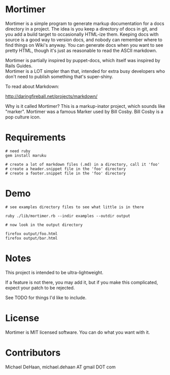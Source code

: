 Mortimer
========

Mortimer is a simple program to generate markup documentation for a docs directory in a project.
The idea is you keep a directory of docs in git, and you add a build target to occasionally HTML-ize them.
Keeping docs with source is a good way to version docs, and nobody can remember where to find things on
Wiki's anyway.  You can generate docs when you want to see pretty HTML, though it's just as reasonable
to read the ASCII markdown.

Mortimer is partially inspired by puppet-docs, which itself was inspired by Rails Guides.   
Mortimer is a LOT simpler than that, intended for extra busy developers who don't need
to publish something that's super-shiny.

To read about Markdown:

http://daringfireball.net/projects/markdown/

Why is it called Mortimer?  This is a markup-inator project, which sounds like "marker".
Mortimer was a famous Marker used by Bill Cosby.  Bill Cosby is a pop culture icon.

Requirements
============

    # need ruby
    gem install maruku

    # create a lot of markdown files (.md) in a directory, call it 'foo'
    # create a header.snippet file in the 'foo' directory
    # create a footer.snippet file in the 'foo' directory

Demo
====

    # see examples directory files to see what little is in there

    ruby ./lib/mortimer.rb --indir examples --outdir output

    # now look in the output directory

    firefox output/foo.html
    firefox output/bar.html

Notes
=====

This project is intended to be ultra-lightweight.

If a feature is not there, you may add it, but if you make this complicated, expect your
patch to be rejected.

See TODO for things I'd like to include.

License
=======

Mortimer is MIT licensed software.  You can do what you want with it.

Contributors
============

Michael DeHaan, michael.dehaan AT gmail DOT com

